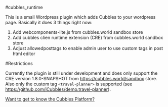 #cubbles_runtime

This is a small Wordpress plugin which adds Cubbles to your wordpress page. Basically it does 3 things right now:
1. Add webcomponents-lite.js from cubbles.world sandbox store
2. Add cubbles clien runtime extension (CRE) from cubbles.world sandbox store
3. Adjust allowedposttags to enable admin user to use custom tags in post html editor

#Restrictions

Currently the plugin is still under development and does only support the CRE version 1.8.0-SNAPSHOT from https://cubbles.world/sandbox store.
Also only the custom tag `<travel-planner>` is supported (see https://github.com/iCubbles/demo.travel-planner).

[Want to get to know the Cubbles Platform?](https://cubbles.github.io)
